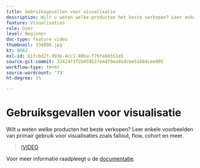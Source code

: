 ```yaml
---
title: Gebruiksgevallen voor visualisatie
description: Wilt u weten welke producten het beste verkopen? Leer enkele voorbeelden van primair gebruik voor visualisaties zoals fallout, flow, cohort en meer.
feature: Visualisaties
role: User
level: Beginner
doc-type: feature video
thumbnail: 334096.jpg
kt: 8062
exl-id: b1fcbd2f-d03e-4cc1-80ba-f76fe66551e5
source-git-commit: 32424f3f2b05952fe4df9ea91dcbe51684cee905
workflow-type: tm+mt
source-wordcount: '73'
ht-degree: 1%

---
```


# Gebruiksgevallen voor visualisatie

Wilt u weten welke producten het beste verkopen? Leer enkele voorbeelden van primair gebruik voor visualisaties zoals fallout, flow, cohort en meer.

>[!VIDEO](https://video.tv.adobe.com/v/334096/?quality=12&learn=on)

Voor meer informatie raadpleegt u de [documentatie](https://experienceleague.adobe.com/docs/data-workbench/using/dashboard/visualizations/visualization-types/c-visualization-types.html?lang=en).
